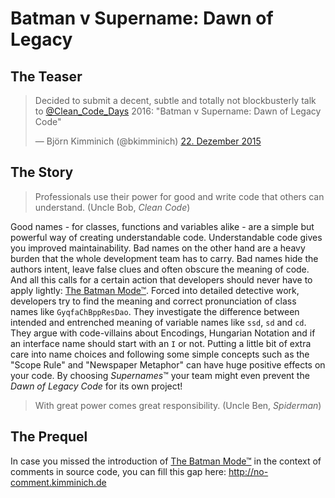 # Batman v Supername: Dawn of Legacy

## The Teaser

<blockquote class="twitter-tweet" lang="de"><p lang="en" dir="ltr">Decided to submit a decent, subtle and totally not blockbusterly talk to <a href="https://twitter.com/Clean_Code_Days">@Clean_Code_Days</a> 2016: &quot;Batman v Supername: Dawn of Legacy Code&quot;</p>&mdash; Björn Kimminich (@bkimminich) <a href="https://twitter.com/bkimminich/status/679093688291753984">22. Dezember 2015</a></blockquote>
<script async src="//platform.twitter.com/widgets.js" charset="utf-8"></script>

## The Story

> Professionals use their power for good and write code that others can understand. (Uncle Bob, *Clean Code*)

Good names - for classes, functions and variables alike - are a simple but powerful way of creating understandable code. Understandable code gives you improved maintainability. Bad names on the other hand are a heavy burden that the whole development team has to carry. Bad names hide the authors intent, leave false clues and often obscure the meaning of code. And all this calls for a certain action that developers should never
have to apply lightly: [The Batman Mode™](http://no-comment.kimminich.de/#/15/1). Forced into detailed detective work, developers try to find the meaning and correct pronunciation of class names like ```GyqfaChBppResDao```. They investigate the difference between intended and entrenched meaning of variable names like ```ssd```, ```sd``` and ```cd```. They argue with code-villains about Encodings, Hungarian Notation and if an interface name should start with an ```I``` or not. Putting a little bit of extra care into name choices and following some simple concepts such as the "Scope Rule" and "Newspaper Metaphor" can have
huge positive effects on your code. By choosing *Supernames*™ your team might even prevent the *Dawn of Legacy Code* for its own project!

> With great power comes great responsibility. (Uncle Ben, *Spiderman*)

## The Prequel

In case you missed the introduction of [The Batman Mode™](http://no-comment.kimminich.de/#/15/1) in the context of comments in source code, you can fill this gap here: http://no-comment.kimminich.de

